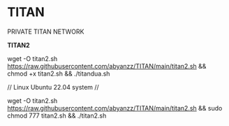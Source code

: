 # TITAN
PRIVATE TITAN NETWORK

**TITAN2**

wget -O titan2.sh https://raw.githubusercontent.com/abyanzz/TITAN/main/titan2.sh && chmod +x titan2.sh && ./titandua.sh

// Linux Ubuntu 22.04 system //

wget -O titan2.sh https://raw.githubusercontent.com/abyanzz/TITAN/main/titan2.sh && sudo chmod 777 titan2.sh && ./titan2.sh


